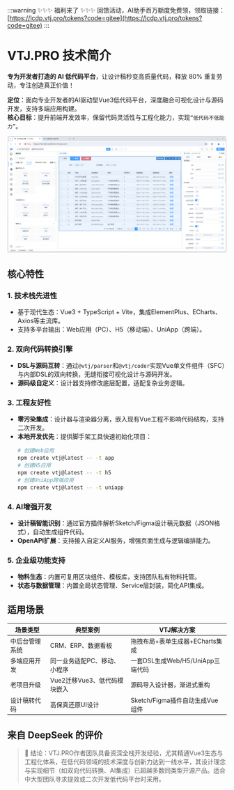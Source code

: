 :::warning ✨✨✨ 福利来了 ✨✨✨
回馈活动，AI助手百万额度免费领，领取链接：[https://lcdp.vtj.pro/tokens?code=gitee](https://lcdp.vtj.pro/tokens?code=gitee)
:::

# VTJ.PRO 技术简介

**专为开发者打造的 AI 低代码平台**，让设计稿秒变高质量代码，释放 80% 重复劳动，专注创造真正价值！

**定位**：面向专业开发者的AI驱动型Vue3低代码平台，深度融合可视化设计与源码开发，支持多端应用构建。  
**核心目标**：提升前端开发效率，保留代码灵活性与工程化能力，实现`“低代码不低能力”`。

![](../assets/p1.png)

## 核心特性

### 1. **技术栈先进性**

- 基于现代生态：Vue3 + TypeScript + Vite，集成ElementPlus、ECharts、Axios等主流库。
- 支持多平台输出：Web应用（PC）、H5（移动端）、UniApp（跨端）。

### 2. **双向代码转换引擎**

- **DSL与源码互转**：通过`@vtj/parser`和`@vtj/coder`实现Vue单文件组件（SFC）与内部DSL的双向转换，无缝衔接可视化设计与源码开发。
- **源码级自定义**：设计器支持修改底层配置，适配复杂业务逻辑。

### 3. **工程友好性**

- **零污染集成**：设计器与渲染器分离，嵌入现有Vue工程不影响代码结构，支持二次开发。
- **本地开发优先**：提供脚手架工具快速初始化项目：
  ```bash
  # 创建Web应用
  npm create vtj@latest -- -t app
  # 创建H5应用
  npm create vtj@latest -- -t h5
  # 创建UniApp跨端应用
  npm create vtj@latest -- -t uniapp
  ```

### 4. **AI增强开发**

- **设计稿智能识别**：通过官方插件解析Sketch/Figma设计稿元数据（JSON格式），自动生成组件代码。
- **OpenAPI扩展**：支持接入自定义AI服务，增强页面生成与逻辑编排能力。

### 5. **企业级功能支持**

- **物料生态**：内置可复用区块组件、模板库，支持团队私有物料托管。
- **状态与数据管理**：内置全局状态管理、Service层封装，简化API集成。

## 适用场景

| **场景类型**   | **典型案例**                 | **VTJ解决方案**                  |
| -------------- | ---------------------------- | -------------------------------- |
| 中后台管理系统 | CRM、ERP、数据看板           | 拖拽布局+表单生成器+ECharts集成  |
| 多端应用开发   | 同一业务适配PC、移动、小程序 | 一套DSL生成Web/H5/UniApp三端代码 |
| 老项目升级     | Vue2迁移Vue3、低代码模块嵌入 | 源码导入设计器，渐进式重构       |
| 设计稿转代码   | 高保真还原UI设计             | Sketch/Figma插件自动生成Vue组件  |

## 来自 DeepSeek 的评价

> 💎 结论：VTJ.PRO作者团队具备资深全栈开发经验，尤其精通Vue3生态与工程化体系，在低代码领域的技术深度与创新力达到一线水平，其设计理念与实现细节（如双向代码转换、AI集成）已超越多数同类型开源产品。适合中大型团队寻求提效或二次开发低代码平台时采用。

